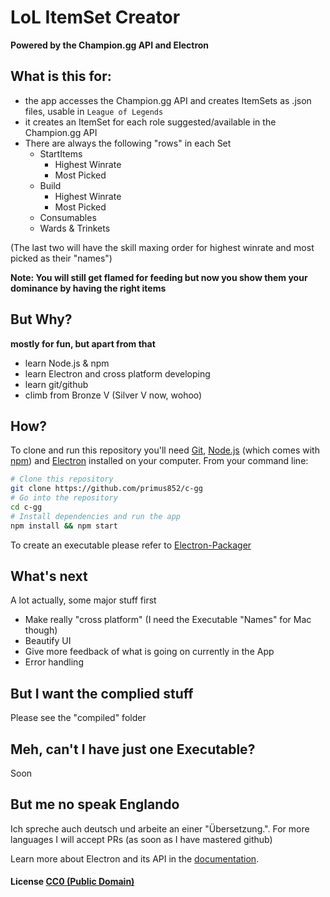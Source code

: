 # LoL ItemSet Creator

**Powered by the Champion.gg API and Electron**

## What is this for:

- the app accesses the Champion.gg API and creates ItemSets as .json files, usable in `League of Legends`
- it creates an ItemSet for each role suggested/available in the Champion.gg API
- There are always the following "rows" in each Set
    - StartItems
        - Highest Winrate
        - Most Picked
    - Build
        - Highest Winrate
        - Most Picked
    - Consumables
    - Wards & Trinkets

(The last two will have the skill maxing order for highest winrate and most picked as their "names")

**Note: You will still get flamed for feeding but now you show them your dominance by having the right items**

## But Why?

**mostly for fun, but apart from that**
- learn Node.js & npm
- learn Electron and cross platform developing
- learn git/github
- climb from Bronze V (Silver V now, wohoo)

## How?

To clone and run this repository you'll need [Git](https://git-scm.com), [Node.js](https://nodejs.org/en/download/) (which comes with [npm](http://npmjs.com)) and [Electron](http://electron.atom.io/docs/latest) installed on your computer. From your command line:

```bash
# Clone this repository
git clone https://github.com/primus852/c-gg
# Go into the repository
cd c-gg
# Install dependencies and run the app
npm install && npm start
```

To create an executable please refer to [Electron-Packager](https://github.com/electron-userland/electron-packager)
 
## What's next
A lot actually, some major stuff first
- Make really "cross platform" (I need the Executable "Names" for Mac though)
- Beautify UI
- Give more feedback of what is going on currently in the App
- Error handling

## But I want the complied stuff
Please see the "compiled" folder

## Meh, can't I have just one Executable?
Soon

## But me no speak Englando
Ich spreche auch deutsch und arbeite an einer "Übersetzung.". For more languages I will accept PRs (as soon as I have mastered github)

Learn more about Electron and its API in the [documentation](http://electron.atom.io/docs/latest).

#### License [CC0 (Public Domain)](LICENSE.md)
